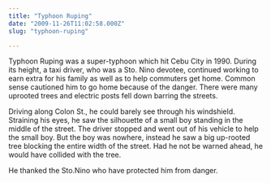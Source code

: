 ```yaml
---
title: "Typhoon Ruping"
date: "2009-11-26T11:02:58.000Z"
slug: "typhoon-ruping"

---
```


Typhoon Ruping was a super-typhoon which hit Cebu City in 1990. During its height, a taxi driver, who was a Sto. Nino devotee, continued working to earn extra for his family as well as to help commuters get home. Common sense cautioned him to go home because of the danger. There were many uprooted trees and electric posts fell down barring the streets.

Driving along Colon St., he could barely see through his windshield. Straining his eyes, he saw the silhouette of a small boy standing in the middle of the street. The driver stopped and went out of his vehicle to help the small boy. But the boy was nowhere, instead he saw a big up-rooted tree blocking the entire width of the street. Had he not be warned ahead, he would have collided with the tree.

He thanked the Sto.Nino who have protected him from danger.